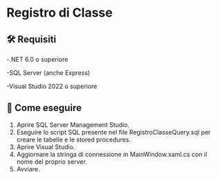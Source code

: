 # Registro di Classe
## 🛠 Requisiti <br/>
-.NET 6.0 o superiore

-SQL Server (anche Express)

-Visual Studio 2022 o superiore

## 🚀 Come eseguire
1. Aprire SQL Server Management Studio.
2. Eseguire lo script SQL presente nel file RegistroClasseQuery.sql per creare le tabelle e le stored procedures.
3. Aprire Visual Studio.
4. Aggiornare la stringa di connessione in MainWindow.xaml.cs con il nome del proprio server.
5. Avviare. 
